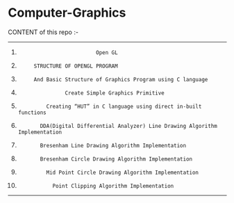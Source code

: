 # Computer-Graphics


CONTENT of this repo :-

______________________________________________________________________________________________
  1)	                          Open GL

  2)          STRUCTURE OF OPENGL PROGRAM
  3)          And Basic Structure of Graphics Program using C language

  3)	                Create Simple Graphics Primitive

  4)	          Creating “HUT” in C language using direct in-built functions 

  5)        	DDA(Digital Differential Analyzer) Line Drawing Algorithm Implementation 

  6)         	Bresenham Line Drawing Algorithm Implementation

  7)        	Bresenham Circle Drawing Algorithm Implementation

  8)	          Mid Point Circle Drawing Algorithm Implementation

  9)                Point Clipping Algorithm Implementation

_______________________________________________________________________________________________
